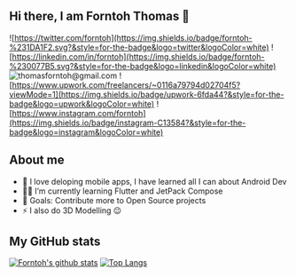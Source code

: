 ## Hi there, I am Forntoh Thomas 👋

![https://twitter.com/forntoh](https://img.shields.io/badge/forntoh-%231DA1F2.svg?&style=for-the-badge&logo=twitter&logoColor=white)
![https://linkedin.com/in/forntoh](https://img.shields.io/badge/forntoh-%230077B5.svg?&style=for-the-badge&logo=linkedin&logoColor=white)
![thomasforntoh@gmail.com](https://img.shields.io/badge/gmail-D14836?&style=for-the-badge&logo=gmail&logoColor=white)
![https://www.upwork.com/freelancers/~0116a79794d02704f5?viewMode=1](https://img.shields.io/badge/upwork-6fda44?&style=for-the-badge&logo=upwork&logoColor=white)
![https://www.instagram.com/forntoh](https://img.shields.io/badge/instagram-C13584?&style=for-the-badge&logo=instagram&logoColor=white)

## About me

- 📱 I love deloping mobile apps, I have learned all I can about Android Dev
- 👩‍💻 I’m currently learning Flutter and JetPack Compose
- 🥅 Goals: Contribute more to Open Source projects
- ⚡ I also do 3D Modelling 😉

## My GitHub stats

[![Forntoh's github stats](https://github-readme-stats.vercel.app/api?username=forntoh&hide=prs&count_private=true&show_icons=true&hide_border=true&hide_title=true&bg_color=ffffff)](https://github.com/forntoh/github-readme-stats)
[![Top Langs](https://github-readme-stats.vercel.app/api/top-langs/?username=forntoh&layout=compact&hide_border=true&bg_color=ffffff)](https://github.com/forntoh/github-readme-stats)
